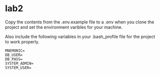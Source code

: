 # lab2

Copy the contents from the .env.example file to a .env when you clone the project and set the environment varibles for your machine.

Also include the following variables in your .bash_profile file for the project to work properly.
```env
MNEMONIC=
DB_USER=
DB_PASS=
SYSTEM_ADMIN=
SYSTEM_USER=
```